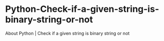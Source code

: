 # Python-Check-if-a-given-string-is-binary-string-or-not
About Python | Check if a given string is binary string or not
